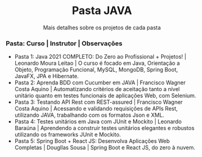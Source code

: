 <h1 align="center">Pasta JAVA</h1>
<p align="center">Mais detalhes sobre os projetos de cada pasta</p>

<h3>Pasta: Curso | Instrutor | Observações</h3>
<ul>
  <li>Pasta 1: Java 2021 COMPLETO: Do Zero ao Profissional + Projetos! | Leonardo Moura Leitao | O curso é focado em Java, Orientação a Objeto, Programação Funcional, MySQL, MongoDB, Spring Boot, JavaFX, JPA e Hibernate.</li>
  <li>Pasta 2: Aprenda BDD com Cucumber em JAVA | Francisco Wagner Costa Aquino | Automatizando critérios de aceitação tanto a nível unitário quanto em testes funcionais de aplicações Web, com Selenium.</li>
  <li>Pasta 3: Testando API Rest com REST-assured | Francisco Wagner Costa Aquino | Acessando e validando requisições de APIs Rest, utilizando JAVA, trabalhando com os formatos Json e XML.</li>
    <li>Pasta 4: Testes unitários em Java com JUnit e Mockito | Leonardo Baraúna | Aprendendo a construir testes unitários elegantes e robustos utilizando os frameworks JUnit e Mockito.</li>
    <li>Pasta 5: Spring Boot + React JS: Desenvolva Aplicações Web Completas | Dougllas Sousa | Spring Boot e React JS, do zero à nuvem.</li>
</ul>  
